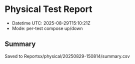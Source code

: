 # Physical Test Report
- Datetime UTC: 2025-08-29T15:10:21Z
- Mode: per-test compose up/down

## Summary
Saved to Reportsx/physical/20250829-150814/summary.csv
